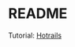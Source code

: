 # README

Tutorial: [Hotrails](https://www.hotrails.dev/turbo-rails/turbo-rails-tutorial-introduction)